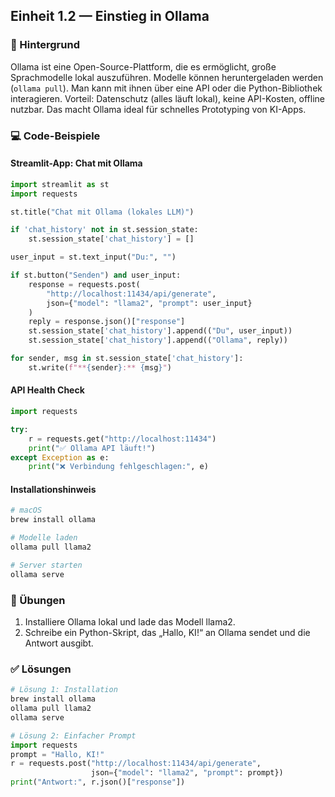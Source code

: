## Einheit 1.2 — Einstieg in Ollama

### 📖 Hintergrund

Ollama ist eine Open-Source-Plattform, die es ermöglicht, große Sprachmodelle lokal auszuführen. Modelle können heruntergeladen werden (`ollama pull`). Man kann mit ihnen über eine API oder die Python-Bibliothek interagieren. Vorteil: Datenschutz (alles läuft lokal), keine API-Kosten, offline nutzbar. Das macht Ollama ideal für schnelles Prototyping von KI-Apps.

### 💻 Code-Beispiele

#### Streamlit-App: Chat mit Ollama

```python
import streamlit as st
import requests

st.title("Chat mit Ollama (lokales LLM)")

if 'chat_history' not in st.session_state:
    st.session_state['chat_history'] = []

user_input = st.text_input("Du:", "")

if st.button("Senden") and user_input:
    response = requests.post(
        "http://localhost:11434/api/generate",
        json={"model": "llama2", "prompt": user_input}
    )
    reply = response.json()["response"]
    st.session_state['chat_history'].append(("Du", user_input))
    st.session_state['chat_history'].append(("Ollama", reply))

for sender, msg in st.session_state['chat_history']:
    st.write(f"**{sender}:** {msg}")
```

#### API Health Check

```python
import requests

try:
    r = requests.get("http://localhost:11434")
    print("✅ Ollama API läuft!")
except Exception as e:
    print("❌ Verbindung fehlgeschlagen:", e)
```

#### Installationshinweis

```sh
# macOS
brew install ollama

# Modelle laden
ollama pull llama2

# Server starten
ollama serve
```

### 📝 Übungen

1. Installiere Ollama lokal und lade das Modell llama2.
2. Schreibe ein Python-Skript, das „Hallo, KI!“ an Ollama sendet und die Antwort ausgibt.

### ✅ Lösungen

```sh
# Lösung 1: Installation
brew install ollama
ollama pull llama2
ollama serve
```

```python
# Lösung 2: Einfacher Prompt
import requests
prompt = "Hallo, KI!"
r = requests.post("http://localhost:11434/api/generate",
                  json={"model": "llama2", "prompt": prompt})
print("Antwort:", r.json()["response"])
```
